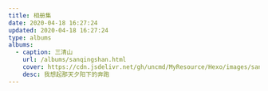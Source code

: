 ```yaml
---
title: 相册集
date: 2020-04-18 16:27:24
updated: 2020-04-18 16:27:24
type: albums
albums:
  - caption: 三清山
    url: /albums/sanqingshan.html
    cover: https://cdn.jsdelivr.net/gh/uncmd/MyResource/Hexo/images/sanqingshanimgs/aa5cc9fe986d8ff08869040fa3cdd97.jpg
    desc: 我想起那天夕阳下的奔跑
---
```


